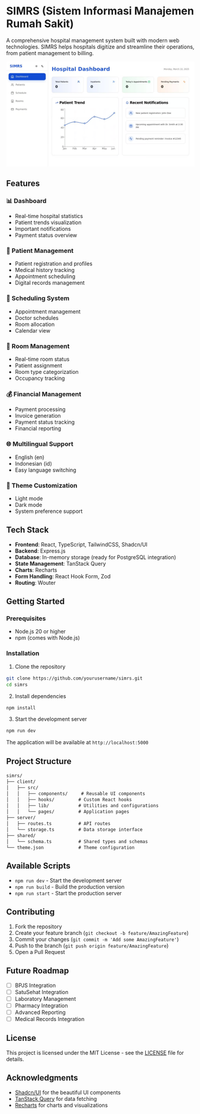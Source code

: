 # SIMRS (Sistem Informasi Manajemen Rumah Sakit)

A comprehensive hospital management system built with modern web technologies. SIMRS helps hospitals digitize and streamline their operations, from patient management to billing.

![SIMRS Dashboard](simrs.png)

## Features

### 📊 Dashboard
- Real-time hospital statistics
- Patient trends visualization
- Important notifications
- Payment status overview

### 👥 Patient Management
- Patient registration and profiles
- Medical history tracking
- Appointment scheduling
- Digital records management

### 📅 Scheduling System
- Appointment management
- Doctor schedules
- Room allocation
- Calendar view

### 🏥 Room Management
- Real-time room status
- Patient assignment
- Room type categorization
- Occupancy tracking

### 💰 Financial Management
- Payment processing
- Invoice generation
- Payment status tracking
- Financial reporting

### 🌐 Multilingual Support
- English (en)
- Indonesian (id)
- Easy language switching

### 🎨 Theme Customization
- Light mode
- Dark mode
- System preference support

## Tech Stack

- **Frontend**: React, TypeScript, TailwindCSS, Shadcn/UI
- **Backend**: Express.js
- **Database**: In-memory storage (ready for PostgreSQL integration)
- **State Management**: TanStack Query
- **Charts**: Recharts
- **Form Handling**: React Hook Form, Zod
- **Routing**: Wouter

## Getting Started

### Prerequisites

- Node.js 20 or higher
- npm (comes with Node.js)

### Installation

1. Clone the repository
```bash
git clone https://github.com/yourusername/simrs.git
cd simrs
```

2. Install dependencies
```bash
npm install
```

3. Start the development server
```bash
npm run dev
```

The application will be available at `http://localhost:5000`

## Project Structure

```
simrs/
├── client/
│   ├── src/
│   │   ├── components/     # Reusable UI components
│   │   ├── hooks/         # Custom React hooks
│   │   ├── lib/           # Utilities and configurations
│   │   └── pages/         # Application pages
├── server/
│   ├── routes.ts          # API routes
│   └── storage.ts         # Data storage interface
├── shared/
│   └── schema.ts          # Shared types and schemas
└── theme.json             # Theme configuration
```

## Available Scripts

- `npm run dev` - Start the development server
- `npm run build` - Build the production version
- `npm run start` - Start the production server

## Contributing

1. Fork the repository
2. Create your feature branch (`git checkout -b feature/AmazingFeature`)
3. Commit your changes (`git commit -m 'Add some AmazingFeature'`)
4. Push to the branch (`git push origin feature/AmazingFeature`)
5. Open a Pull Request

## Future Roadmap

- [ ] BPJS Integration
- [ ] SatuSehat Integration
- [ ] Laboratory Management
- [ ] Pharmacy Integration
- [ ] Advanced Reporting
- [ ] Medical Records Integration

## License

This project is licensed under the MIT License - see the [LICENSE](LICENSE) file for details.

## Acknowledgments

- [Shadcn/UI](https://ui.shadcn.com/) for the beautiful UI components
- [TanStack Query](https://tanstack.com/query/latest) for data fetching
- [Recharts](https://recharts.org/) for charts and visualizations
